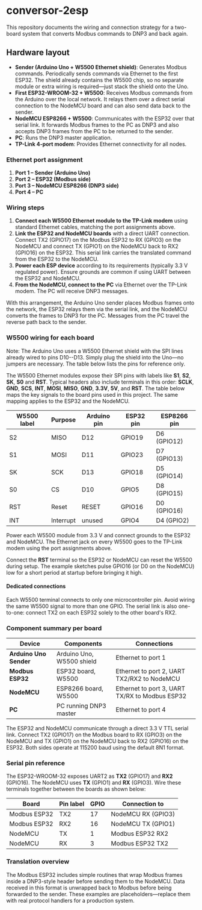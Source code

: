 # conversor-2esp

This repository documents the wiring and connection strategy for a two-board system that converts Modbus commands to DNP3 and back again.

## Hardware layout

- **Sender (Arduino Uno + W5500 Ethernet shield)**: Generates Modbus commands. Periodically sends commands via Ethernet to the first ESP32. The shield already contains the W5500 chip, so no separate module or extra wiring is required—just stack the shield onto the Uno.
- **First ESP32-WROOM-32 + W5500**: Receives Modbus commands from the Arduino over the local network. It relays them over a direct serial connection to the NodeMCU board and can also send data back to the sender.
- **NodeMCU ESP8266 + W5500**: Communicates with the ESP32 over that serial link. It forwards Modbus frames to the PC as DNP3 and also accepts DNP3 frames from the PC to be returned to the sender.
- **PC**: Runs the DNP3 master application.
- **TP-Link 4‑port modem**: Provides Ethernet connectivity for all nodes.

### Ethernet port assignment

1. **Port 1 – Sender (Arduino Uno)**
2. **Port 2 – ESP32 (Modbus side)**
3. **Port 3 – NodeMCU ESP8266 (DNP3 side)**
4. **Port 4 – PC**

### Wiring steps

1. **Connect each W5500 Ethernet module to the TP-Link modem** using standard Ethernet cables, matching the port assignments above.
2. **Link the ESP32 and NodeMCU boards** with a direct UART connection. Connect TX2 (GPIO17) on the Modbus ESP32 to RX (GPIO3) on the NodeMCU and connect TX (GPIO1) on the NodeMCU back to RX2 (GPIO16) on the ESP32. This serial link carries the translated command from the ESP32 to the NodeMCU.
3. **Power each ESP device** according to its requirements (typically 3.3&nbsp;V regulated power). Ensure grounds are common if using UART between the ESP32 and NodeMCU.
4. **From the NodeMCU, connect to the PC** via Ethernet over the TP-Link modem. The PC will receive DNP3 messages.

With this arrangement, the Arduino Uno sender places Modbus frames onto the network, the ESP32 relays them via the serial link, and the NodeMCU converts the frames to DNP3 for the PC. Messages from the PC travel the reverse path back to the sender.

### W5500 wiring for each board

Note: The Arduino Uno uses a W5500 Ethernet shield with the SPI lines already wired to pins D10--D13. Simply plug the shield into the Uno—no jumpers are necessary. The table below lists the pins for reference only.

The W5500 Ethernet modules expose their SPI pins with labels like **S1**, **S2**, **SK**, **S0** and **RST**. Typical headers also include terminals in this order: **SCLK**, **GND**, **SCS**, **INT**, **MOSI**, **MISO**, **GND**, **3.3V**, **5V**, and **RST**. The table below maps the key signals to the board pins used in this project. The same mapping applies to the ESP32 and the NodeMCU.

| W5500 label | Purpose | Arduino pin | ESP32 pin | ESP8266 pin |
|-------------|---------|-------------|-----------|--------------|
| S2          | MISO    | D12         | GPIO19    | D6 (GPIO12)  |
| S1          | MOSI    | D11         | GPIO23    | D7 (GPIO13)  |
| SK          | SCK     | D13         | GPIO18    | D5 (GPIO14)  |
| S0          | CS      | D10         | GPIO5     | D8 (GPIO15)  |
| RST         | Reset   | RESET       | GPIO16    | D0 (GPIO16)  |
| INT         | Interrupt | unused    | GPIO4     | D4 (GPIO2)   |

Power each W5500 module from 3.3&nbsp;V and connect grounds to the ESP32 and NodeMCU. The Ethernet jack on every W5500 goes to the TP-Link modem using the port assignments above.

Connect the **RST** terminal so the ESP32 or NodeMCU can reset the W5500 during setup. The example sketches pulse GPIO16 (or D0 on the NodeMCU) low for a short period at startup before bringing it high.
#### Dedicated connections
Each W5500 terminal connects to only one microcontroller pin. Avoid wiring the same W5500 signal to more than one GPIO. The serial link is also one-to-one: connect TX2 on each ESP32 solely to the other board's RX2.


### Component summary per board

| Device             | Components               | Connections                                        |
|--------------------|--------------------------|----------------------------------------------------|
| **Arduino Uno Sender** | Arduino Uno, W5500 shield | Ethernet to port 1 |
| **Modbus ESP32**   | ESP32 board, W5500       | Ethernet to port 2, UART TX2/RX2 to NodeMCU |
| **NodeMCU**        | ESP8266 board, W5500     | Ethernet to port 3, UART TX/RX to Modbus ESP32 |
| **PC**             | PC running DNP3 master   | Ethernet to port 4                                 |

The ESP32 and NodeMCU communicate through a direct 3.3&nbsp;V TTL serial link.
Connect TX2 (GPIO17) on the Modbus board to RX (GPIO3) on the NodeMCU and
TX (GPIO1) on the NodeMCU back to RX2 (GPIO16) on the ESP32. Both sides operate at
115200&nbsp;baud using the default 8N1 format.

### Serial pin reference

The ESP32-WROOM-32 exposes UART2 as **TX2** (GPIO17) and **RX2** (GPIO16). The NodeMCU uses **TX** (GPIO1) and **RX** (GPIO3). Wire these terminals together between the boards as shown below:

| Board            | Pin label | GPIO | Connection to |
|------------------|-----------|------|---------------|
| Modbus ESP32     | TX2       | 17   | NodeMCU RX (GPIO3) |
| Modbus ESP32     | RX2       | 16   | NodeMCU TX (GPIO1) |
| NodeMCU          | TX        | 1    | Modbus ESP32 RX2 |
| NodeMCU          | RX        | 3    | Modbus ESP32 TX2 |

### Translation overview

The Modbus ESP32 includes simple routines that wrap Modbus frames inside a
DNP3-style header before sending them to the NodeMCU. Data received in this
format is unwrapped back to Modbus before being forwarded to the sender. These
examples are placeholders—replace them with real protocol handlers for a
production system.

